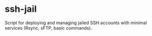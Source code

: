 # ssh-jail
Script for deploying and managing jailed SSH accounts with minimal services (Rsync, sFTP, basic commands).
